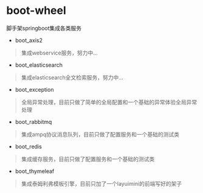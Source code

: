 # boot-wheel
脚手架springboot集成各类服务


- boot_axis2
> 集成webservice服务，努力中...
- boot_elasticsearch
> 集成elasticsearch全文检索服务，努力中...
- boot_exception
> 全局异常处理，目前只做了简单的全局配置和一个基础的异常体验全局异常处理
- boot_rabbitmq
> 集成ampq协议消息队列，目前只做了配置服务和一个基础的测试类
- boot_redis
> 集成缓存服务，目前只做了配置服务和一个基础的测试类
- boot_thymeleaf
> 集成泰姆利弗模板引擎，目前只加了一个layuimini的前端写好的架子